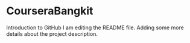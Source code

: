 # CourseraBangkit
Introduction to GitHub
I am editing the README file. Adding some more details about the project description.
